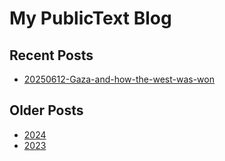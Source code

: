 # My PublicText Blog

## Recent Posts

- [20250612-Gaza-and-how-the-west-was-won](/blog/20250612-Gaza-and-how-the-west-was-won.md)


## Older Posts

- [2024](./2024/)
- [2023](./2023/)

